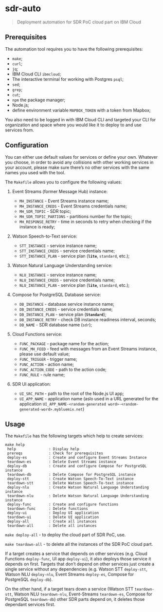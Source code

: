 # sdr-auto

> Deployment automation for SDR PoC cloud part on IBM Cloud

## Prerequisites

The automation tool requires you to have the following prerequisites:

- `make`;
- `curl`;
- `jq`;
- IBM Cloud CLI `ibmcloud`;
- The interactive terminal for working with Postgres `psql`;
- `sed`;
- `grep`;
- `cut`;
- `npm` the package manager;
- Node.js;
- define environment variable `MAPBOX_TOKEN` with a token from Mapbox;

You also need to be logged in with IBM Cloud CLI and targeted your CLI for organization and space where you would like it to deploy to and use services from.

## Configuration

You can either use default values for services or define your own. Whatever you choose, in order to avoid any collisions with other working services in your account, please make sure there’s no other services with the same names you used with the tool.

The `Makefile` allows you to configure the following values:

1. Event Streams (former Message Hub) instance:

	- `MH_INSTANCE` - Event Streams instance name;
	- `MH_INSTANCE_CREDS` - Event Streams credentials name;
	- `MH_SDR_TOPIC` - SDR topic;
	- `MH_SDR_TOPIC_PARTIONS` - partitions number for the topic;
	- `MH_RESPONSE_RETRY` - time in seconds to retry when checking if the instance is ready;

2. Watson Speech-to-Text service:

	- `STT_INSTANCE` - service instance name;
	- `STT_INSTANCE_CREDS` - service credentials name;
	- `STT_INSTANCE_PLAN` - service plan (**`lite`**, `standard`, etc.);

3. Watson Natural Language Understanding service:

	- `NLU_INSTANCE` - service instance name;
	- `NLU_INSTANCE_CREDS` - service credentials name;
	- `NLU_INSTANCE_PLAN` - service plan (**`lite`**, `standard`, etc.);

4. Compose for PostgreSQL Database service:

	- `DB_INSTANCE` - database service instance name;
	- `DB_INSTANCE_CREDS` - service credentials name;
	- `DB_INSTANCE_PLAN` - service plan (**`Standard`**);
	- `DB_INSTANCE_RETRY` - check DB instance readiness interval, seconds;
	- `DB_NAME` - SDR database name (`sdr`);

5. Cloud Functions service:

	- `FUNC_PACKAGE` - package name for the action;
	- `FUNC_MH_FEED` - feed with messages from an Event Streams instance, please use default value;
	- `FUNC_TRIGGER` - trigger name;
	- `FUNC_ACTION` - action name;
	- `FUNC_ACTION_CODE` - path to the action code;
	- `FUNC_RULE` - rule name;

6. SDR UI application:

	- `UI_SRC_PATH` - path to the root of the Node.js UI app;
	- `UI_APP_NAME` - application name (aslo used in a URL generated for the application `UI_APP_NAME-<random-generated word>-<random-generated-word>.mybluemix.net`)

## Usage

The `Makefile` has the following targets which help to create services:

```
make help
 help				: Display help
 prereqs			: Check for prerequisites
 deploy-es			: Create and configure Event Streams Instance
 teardown-es		: Delete Event Streams instance
 deploy-db			: Create and configure Compose for PostgreSQL instance
 teardown-db		: Delete Compose for PostgreSQL instance
 deploy-stt			: Create Watson Speech-To-Text instance
 teardown-stt		: Delete Watson Speech-To-text instance
 deploy-nlu			: Create Watson Natural Language Understanding instance
 teardown-nlu		: Delete Watson Natural Language Understanding instance
 deploy-func		: Create and configure functions
 teardown-func		: Delete functions
 deploy-ui			: Deploy UI application
 teardown-ui		: Delete UI application
 deploy-all			: Create all instances
 teardown-all		: Delete all instances
 ```
 
`make deploy-all` - to deploy the cloud part of SDR PoC, use.

`make teardown-all` - to delete all the instances of the SDR PoC cloud part.

If a target creates a service that depends on other services (e.g. Cloud Functions `deploy-func`, UI app `deploy-ui`), it also deploys those service it depends on first. Targets that don’t depend on other services just create a single service without any dependencies (e.g. Watson STT `deploy-stt`, Watson NLU `deploy-nlu`, Event Streams `deploy-es`, Compose for PostgreSQL `deploy-db`).

On the other hand, if a target tears down a service (Watson STT `teardown-stt`, Watson NLU `teardown-nlu`, Event-Streams `teardown-es`, Compose for PostgreSQL `teardown-db`) other SDR parts depend on, it deletes those dependant services first.


